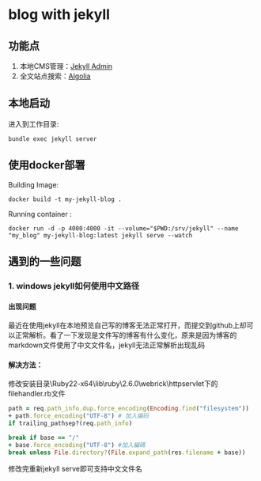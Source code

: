 # blog with jekyll

## 功能点
1. 本地CMS管理：[Jekyll Admin](https://jekyll.github.io/jekyll-admin/)
2. 全文站点搜索：[Algolia](https://www.algolia.com/)

## 本地启动
进入到工作目录:
```shell
bundle exec jekyll server
```

## 使用docker部署
Building Image:
```shell
docker build -t my-jekyll-blog .
```

Running container :
```shell
docker run -d -p 4000:4000 -it --volume="$PWD:/srv/jekyll" --name "my_blog" my-jekyll-blog:latest jekyll serve --watch
```

## 遇到的一些问题

### 1. windows jekyll如何使用中文路径

#### 出现问题
最近在使用jekyll在本地预览自己写的博客无法正常打开，而提交到github上却可以正常解析。看了一下发现是文件写的博客有什么变化，原来是因为博客的markdown文件使用了中文文件名，jekyll无法正常解析出现乱码

#### 解决方法：
修改安装目录\Ruby22-x64\lib\ruby\2.6.0\webrick\httpservlet下的filehandler.rb文件

```ruby
path = req.path_info.dup.force_encoding(Encoding.find("filesystem"))
+ path.force_encoding("UTF-8") # 加入编码
if trailing_pathsep?(req.path_info)  
```

```ruby
break if base == "/"
+ base.force_encoding("UTF-8") #加入編碼
break unless File.directory?(File.expand_path(res.filename + base))  
```

修改完重新jekyll serve即可支持中文文件名